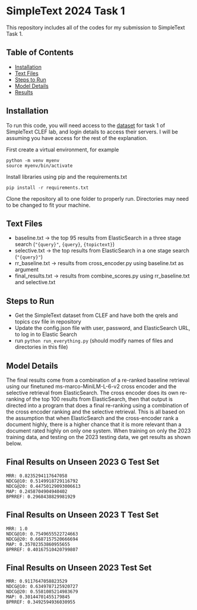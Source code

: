 # SimpleText 2024 Task 1

This repository includes all of the codes for my submission to SimpleText Task 1.

## Table of Contents

- [Installation](#Installation)
- [Text Files](#Text-Files)
- [Steps to Run](#Steps-to-Run)
- [Model Details](#Model-Details)
- [Results](#Final-Results-on-Unseen-2023-Test-Set)

## Installation

To run this code, you will need access to the [dataset](https://simpletext-project.com/2024/en/) for task 1 of SimpleText CLEF lab, and login details to access their servers. I will be assuming you have access for the rest of the explanation.

First create a virtual environment, for example

    python -m venv myenv
    source myenv/bin/activate

Install libraries using pip and the requirements.txt

    pip install -r requirements.txt
    
Clone the repository all to one folder to properly run. Directories may need to be changed to fit your machine.

## Text Files
- baseline.txt -> the top 95 results from ElasticSearch in a three stage search (`"{query}"`, `{query}`, `{topictext}`)
- selective.txt -> the top results from ElasticSearch in a one stage search (`"{query}"`)
- rr_baseline.txt -> results from cross_encoder.py using baseline.txt as argument
- final_results.txt -> results from combine_scores.py using rr_baseline.txt and selective.txt

## Steps to Run

- Get the SimpleText dataset from CLEF and have both the qrels and topics csv file in repository
- Update the config.json file with user, password, and ElasticSearch URL, to log in to Elastic Search
- run `python run_everything.py` (should modify names of files and directories in this file)

## Model Details

The final results come from a combination of a re-ranked baseline retrieval using our finetuned ms-marco-MiniLM-L-6-v2 cross encoder and the selective retrieval from ElasticSearch. The cross encoder does its own re-ranking of the top 100 results from ElasticSearch, then that output is directed into a program that does a final re-ranking using a combination of the cross encoder ranking and the selective retrieval. This is all based on the assumption that when ElasticSearch and the cross-encoder rank a document highly, there is a higher chance that it is more relevant than a document rated highly on only one system. When training on only the 2023 training data, and testing on the 2023 testing data, we get results as shown below.

## Final Results on Unseen 2023 G Test Set

    MRR: 0.8235294117647058
    NDCG@10: 0.5149918729116792
    NDCG@20: 0.44750129093006613
    MAP: 0.2458704904940402
    BPRREF: 0.2968438829981929

## Final Results on Unseen 2023 T Test Set

    MRR: 1.0
    NDCG@10: 0.7549655522724663
    NDCG@20: 0.6687157520666694
    MAP: 0.35702353860955655
    BPRREF: 0.40167510420799807

## Final Results on Unseen 2023 Test Set
    MRR: 0.9117647058823529
    NDCG@10: 0.6349787125920727
    NDCG@20: 0.5581085214983679
    MAP: 0.30144701455179845
    BPRREF: 0.3492594936030955